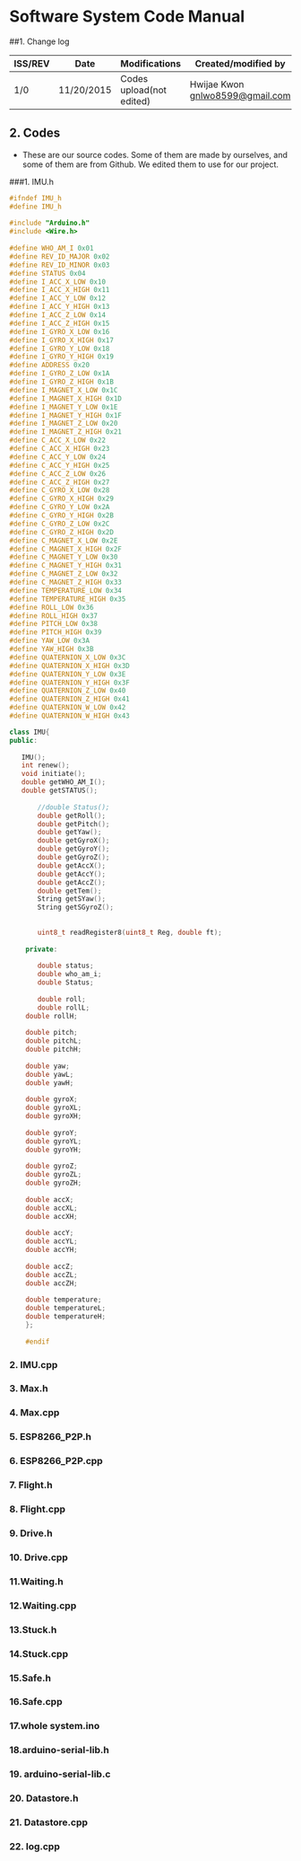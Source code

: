 # Software System Code Manual

##1. Change log

|ISS/REV |	Date |	Modifications |	Created/modified by |
| -- | -- | -- | -- |
|1/0 |	11/20/2015 |	Codes upload(not edited) |	Hwijae Kwon gnlwo8599@gmail.com |

## 2. Codes
* These are our source codes. Some of them are made by ourselves, and some of them are from Github. We edited them to use for our project.


###1. IMU.h 
```cpp
#ifndef IMU_h  
#define IMU_h  
	  
#include "Arduino.h"  
#include <Wire.h>  
	  
#define WHO_AM_I 0x01  
#define REV_ID_MAJOR 0x02  
#define REV_ID_MINOR 0x03  
#define STATUS 0x04  
#define I_ACC_X_LOW 0x10  
#define I_ACC_X_HIGH 0x11  
#define I_ACC_Y_LOW 0x12  
#define I_ACC_Y_HIGH 0x13  
#define I_ACC_Z_LOW 0x14  
#define I_ACC_Z_HIGH 0x15  
#define I_GYRO_X_LOW 0x16  
#define I_GYRO_X_HIGH 0x17  
#define I_GYRO_Y_LOW 0x18  
#define I_GYRO_Y_HIGH 0x19  
#define ADDRESS 0x20  
#define I_GYRO_Z_LOW 0x1A  
#define I_GYRO_Z_HIGH 0x1B  
#define I_MAGNET_X_LOW 0x1C  
#define I_MAGNET_X_HIGH 0x1D  
#define I_MAGNET_Y_LOW 0x1E  
#define I_MAGNET_Y_HIGH 0x1F  
#define I_MAGNET_Z_LOW 0x20  
#define I_MAGNET_Z_HIGH 0x21  
#define C_ACC_X_LOW 0x22  
#define C_ACC_X_HIGH 0x23  
#define C_ACC_Y_LOW 0x24  
#define C_ACC_Y_HIGH 0x25  
#define C_ACC_Z_LOW 0x26  
#define C_ACC_Z_HIGH 0x27  
#define C_GYRO_X_LOW 0x28  
#define C_GYRO_X_HIGH 0x29  
#define C_GYRO_Y_LOW 0x2A  
#define C_GYRO_Y_HIGH 0x2B  
#define C_GYRO_Z_LOW 0x2C  
#define C_GYRO_Z_HIGH 0x2D  
#define C_MAGNET_X_LOW 0x2E  
#define C_MAGNET_X_HIGH 0x2F  
#define C_MAGNET_Y_LOW 0x30  
#define C_MAGNET_Y_HIGH 0x31  
#define C_MAGNET_Z_LOW 0x32  
#define C_MAGNET_Z_HIGH 0x33  
#define TEMPERATURE_LOW 0x34  
#define TEMPERATURE_HIGH 0x35  
#define ROLL_LOW 0x36  
#define ROLL_HIGH 0x37  
#define PITCH_LOW 0x38  
#define PITCH_HIGH 0x39  
#define YAW_LOW 0x3A  
#define YAW_HIGH 0x3B  
#define QUATERNION_X_LOW 0x3C  
#define QUATERNION_X_HIGH 0x3D  
#define QUATERNION_Y_LOW 0x3E  
#define QUATERNION_Y_HIGH 0x3F  
#define QUATERNION_Z_LOW 0x40  
#define QUATERNION_Z_HIGH 0x41  
#define QUATERNION_W_LOW 0x42  
#define QUATERNION_W_HIGH 0x43  

class IMU{  
public:  
  
   IMU();  
   int renew();  
   void initiate();  
   double getWHO_AM_I();  
   double getSTATUS();  
	  
	   //double Status();  
	   double getRoll();  
	   double getPitch();  
	   double getYaw();  
	   double getGyroX();  
	   double getGyroY();  
	   double getGyroZ();  
	   double getAccX();  
	   double getAccY();  
	   double getAccZ();  
	   double getTem();  
	   String getSYaw();  
	   String getSGyroZ();  
	     
	  
	   uint8_t readRegister8(uint8_t Reg, double ft);  
	  
	private:  
	    
	   double status;  
	   double who_am_i;  
	   double Status;  
	  
	   double roll;  
	   double rollL;  
	double rollH;  
	  
	double pitch;  
	double pitchL;  
	double pitchH;  
	  
	double yaw;  
	double yawL;  
	double yawH;  
	     
	double gyroX;  
	double gyroXL;  
	double gyroXH;  
	  
	double gyroY;  
	double gyroYL;  
	double gyroYH;  
	  
	double gyroZ;  
	double gyroZL;  
	double gyroZH;  
	     
	double accX;  
	double accXL;  
	double accXH;  
	  
    double accY;  
	double accYL;  
	double accYH;  
	  
	double accZ;  
	double accZL;  
	double accZH;  
	  
	double temperature;  
	double temperatureL;  
	double temperatureH;  
	};  
	  
	#endif  
```
### 2. IMU.cpp
### 3. Max.h
### 4. Max.cpp
### 5. ESP8266_P2P.h
### 6. ESP8266_P2P.cpp
### 7. Flight.h
### 8. Flight.cpp
### 9. Drive.h
### 10. Drive.cpp
### 11.Waiting.h
### 12.Waiting.cpp
### 13.Stuck.h
### 14.Stuck.cpp
### 15.Safe.h
### 16.Safe.cpp
### 17.whole system.ino
### 18.arduino-serial-lib.h
### 19. arduino-serial-lib.c
### 20. Datastore.h
### 21. Datastore.cpp
### 22. log.cpp







